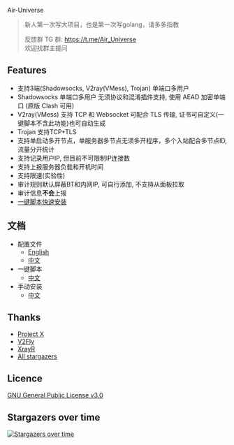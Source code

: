  Air-Universe

>新人第一次写大项目，也是第一次写golang，请多多指教
> 
> 反馈群 TG 群: https://t.me/Air_Universe <br>
> 欢迎找群主提问

## Features
- 支持3端(Shadowsocks, V2ray(VMess), Trojan) 单端口多用户
- Shadowsocks 单端口多用户 无须协议和混淆插件支持, 使用 AEAD 加密单端口 (原版 Clash 可用)
- V2ray(VMess) 支持 TCP 和 Websocket 可配合 TLS 传输, 证书可自定义(一键脚本不含此功能)也可自动生成
- Trojan 支持TCP+TLS 
- 支持单启动多开节点，单服务器多节点无须多开程序，多个入站配合多节点ID, 流量分开统计
- 支持记录用户IP, 但目前不可限制IP连接数
- 支持上报服务器负载和开机时间  
- 支持限速(实验性)
- 审计规则默认屏蔽BT和内网IP, 可自行添加, 不支持从面板拉取
- 审计信息**不会**上报
- [一键脚本快速安装](https://github.com/crossfw/Air-Universe/tree/master/docs/TurnKey_cn.md)

## 文档
- 配置文件
  - [English](https://github.com/crossfw/Air-Universe/tree/master/docs/Doc_en.md)
  - [中文](https://github.com/crossfw/Air-Universe/tree/master/docs/Doc_cn.md)
- 一键脚本
  - [中文](https://github.com/crossfw/Air-Universe/tree/master/docs/TurnKey_cn.md)
- 手动安装
  - [中文](https://github.com/crossfw/Air-Universe/tree/master/docs/Install_cn.md)

## Thanks

* [Project X](https://github.com/XTLS/)
* [V2Fly](https://github.com/v2fly)
* [XrayR](https://github.com/XrayR-project/XrayR)
* [All stargazers](https://github.com/crossfw/Air-Universe/stargazers)

## Licence
 [GNU General Public License v3.0](https://github.com/crossfw/Air-Universe/blob/master/LICENSE)
## Stargazers over time

[![Stargazers over time](https://starchart.cc/crossfw/Air-Universe.svg)](https://starchart.cc/crossfw/Air-Universe)

